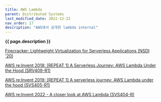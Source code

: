 ```yaml
---
title: AWS Lambda
parent: Distributed Systems
last_modified_date: 2022-12-22
nav_order: 17
description: "AWS에서 공개한 lambda internal"
---
```

**{{ page.description }}**

[Firecracker: Lightweight Virtualization for Serverless Applications (NSDI '20)](https://www.usenix.org/conference/nsdi20/presentation/agache)

[AWS re:Invent 2018: [REPEAT 1] A Serverless Journey: AWS Lambda Under the Hood (SRV409-R1)](https://www.youtube.com/watch?v=QdzV04T_kec)

[AWS re:Invent 2019: [REPEAT 1] A serverless journey: AWS Lambda under the hood (SVS405-R1)](https://www.youtube.com/watch?v=xmacMfbrG28)

[AWS re:Invent 2022 - A closer look at AWS Lambda (SVS404-R)](https://www.youtube.com/watch?v=0_jfH6qijVY)
